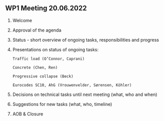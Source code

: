 WP1 Meeting 20.06.2022
---------------------

1.  Welcome

2.  Approval of the agenda

3.  Status - short overview of ongoing tasks, responsibilities and progress
   

4.  Presentations on status of ongoing tasks:

		Traffic load (O’Connor, Caprani)
		
		Concrete (Chen, Ren)
		
		Progressive collapse (Beck)
		
		Eurocodes SC10, AhG (Vrouwenvelder, Sørensen, Köhler)

5.  Decisions on technical tasks until next meeting (what, who and when)

6.  Suggestions for new tasks (what, who, timeline)

7.  AOB & Closure

 
